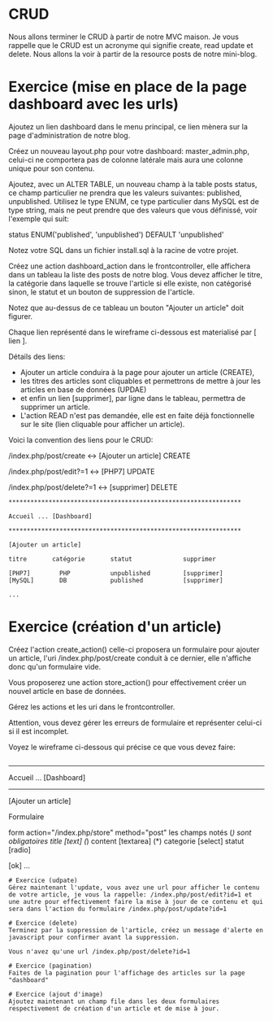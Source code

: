 # CRUD
Nous allons terminer le CRUD à partir de notre MVC maison. Je vous rappelle que le CRUD est un acronyme qui signifie create, read update et delete. Nous allons la voir à partir de la resource posts de notre mini-blog.

# Exercice (mise en place de la page dashboard avec les urls)
Ajoutez un lien dashboard dans le menu principal, ce lien mènera sur la page d'administration de notre blog.

Créez un nouveau layout.php pour votre dashboard: master_admin.php, celui-ci ne comportera pas de colonne latérale mais aura une colonne unique pour son contenu.

Ajoutez, avec un ALTER TABLE, un nouveau champ à la table posts status, ce champ particulier ne prendra que les valeurs suivantes:
published, unpublished. Utilisez le type ENUM, ce type particulier dans MySQL est de type string, mais ne peut prendre que des valeurs que vous définissé, voir l'exemple qui suit:

status ENUM('published', 'unpublished') DEFAULT 'unpublished'

Notez votre SQL dans un fichier install.sql à la racine de votre projet.

Créez une action dashboard_action dans le frontcontroller, elle affichera dans un tableau la liste des posts de notre blog. Vous devez afficher le titre, la catégorie dans laquelle se trouve l'article si elle existe, non catégorisé sinon, le statut et un bouton de suppression de l'article.

Notez que au-dessus de ce tableau un bouton "Ajouter un article" doit figurer.

Chaque lien représenté dans le wireframe ci-dessous est materialisé par [ lien ].

Détails des liens: 
- Ajouter un article conduira à la page pour ajouter un article (CREATE), 
- les titres des articles sont cliquables et permettrons de mettre à jour les articles en base de données (UPDAE) 
- et enfin un lien [supprimer], par ligne dans le tableau, permettra de supprimer un article. 
- L'action READ n'est pas demandée, elle est en faite déjà fonctionnelle sur le site (lien cliquable pour afficher un article).

Voici la convention des liens pour le CRUD:

/index.php/post/create  <-> [Ajouter un article]   CREATE

/index.php/post/edit?=1  <-> [PHP7]                UPDATE

/index.php/post/delete?=1  <-> [supprimer]         DELETE

```
****************************************************************

Accueil ... [Dashboard]

****************************************************************

[Ajouter un article]

titre 		catégorie 		statut 				supprimer

[PHP7]        PHP			unpublished         [supprimer]
[MySQL]       DB			published           [supprimer]

...

```
# Exercice (création d'un article)
Créez l'action create_action() celle-ci proposera un formulaire pour ajouter un article, l'uri /index.php/post/create conduit à ce dernier, elle n'affiche donc qu'un formulaire vide.

Vous proposerez une action store_action() pour effectivement créer un nouvel article en base de données.

Gérez les actions et les uri dans le frontcontroller.

Attention, vous devez gérer les erreurs de formulaire et représenter celui-ci si il est incomplet.

Voyez le wireframe ci-dessous qui précise ce que vous devez faire:

```
```
****************************************************************

Accueil ... [Dashboard]

****************************************************************

[Ajouter un article]

Formulaire

form action="/index.php/store" method="post"
les champs notés (*) sont obligatoires
title [text] (*)
content [textarea] (*)
categorie [select]
statut [radio]

[ok]
...

```
# Exercice (udpate)
Gérez maintenant l'update, vous avez une url pour afficher le contenu de votre article, je vous la rappelle: /index.php/post/edit?id=1 et une autre pour effectivement faire la mise à jour de ce contenu et qui sera dans l'action du formulaire /index.php/post/update?id=1

# Exercice (delete)
Terminez par la suppression de l'article, créez un message d'alerte en javascript pour confirmer avant la suppression.

Vous n'avez qu'une url /index.php/post/delete?id=1

# Exercice (pagination)
Faites de la pagination pour l'affichage des articles sur la page "dashboard"

# Exercice (ajout d'image)
Ajoutez maintenant un champ file dans les deux formulaires respectivement de création d'un article et de mise à jour.